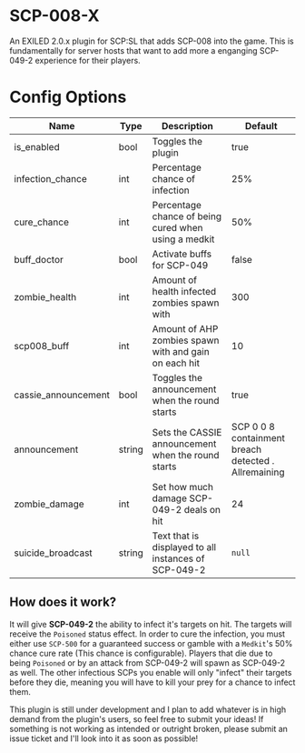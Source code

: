 # SCP-008-X
An EXILED 2.0.x plugin for SCP:SL that adds SCP-008 into the game. This is fundamentally for server hosts that want to add more a enganging SCP-049-2 experience for their players.
# Config Options

| Name | Type | Description | Default |
| --- | --- | --- | --- |
| is_enabled | bool | Toggles the plugin | true |
| infection_chance | int | Percentage chance of infection | 25% |
| cure_chance | int | Percentage chance of being cured when using a medkit | 50% |
| buff_doctor | bool | Activate buffs for SCP-049 | false |
| zombie_health | int | Amount of health infected zombies spawn with | 300 |
| scp008_buff | int | Amount of AHP zombies spawn with and gain on each hit | 10 |
| cassie_announcement | bool | Toggles the announcement when the round starts | true |
| announcement | string | Sets the CASSIE announcement when the round starts | SCP 0 0 8 containment breach detected . Allremaining |
| zombie_damage | int | Set how much damage SCP-049-2 deals on hit | 24 |
| suicide_broadcast | string | Text that is displayed to all instances of SCP-049-2 | `null` |

## How does it work?
It will give **SCP-049-2** the ability to infect it's targets on hit. The targets will receive the `Poisoned` status effect. In order to cure the infection, you must either use `SCP-500` for a guaranteed success or gamble with a `Medkit`'s 50% chance cure rate (This chance is configurable). Players that die due to being `Poisoned` or by an attack from SCP-049-2 will spawn as SCP-049-2 as well. The other infectious SCPs you enable will only "infect" their targets before they die, meaning you will have to kill your prey for a chance to infect them.

This plugin is still under development and I plan to add whatever is in high demand from the plugin's users, so feel free to submit your ideas!
If something is not working as intended or outright broken, please submit an issue ticket and I'll look into it as soon as possible!
